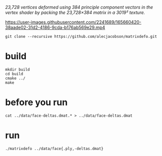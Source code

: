 
_23,728 vertices deformed using 384 principle component vectors in the vertex shader by packing the 23,728×384 matrix in a 3019² texture._

https://user-images.githubusercontent.com/2241689/165660420-38aade02-31d2-4186-9cda-b176ab569e29.mp4


    git clone --recursive https://github.com/alecjacobson/matrixdefo.git

# build

    mkdir build
    cd build
    cmake ../
    make


# before you run

    cat ../data/face-deltas.dmat.* > ../data/face-deltas.dmat 

# run

    ./matrixdefo ../data/face{.ply,-deltas.dmat}
